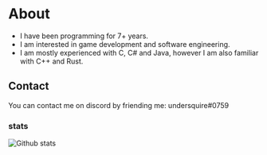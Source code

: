 # About
- I have been programming for 7+ years.
- I am interested in game development and software engineering.
- I am mostly experienced with C, C# and Java, however I am also familiar with C++ and Rust.

## Contact
You can contact me on discord by friending me: undersquire#0759

### stats
![Github stats](https://github-readme-stats.vercel.app/api?username=undersquire&show_icons=true&hide_border=true&theme=dark)
